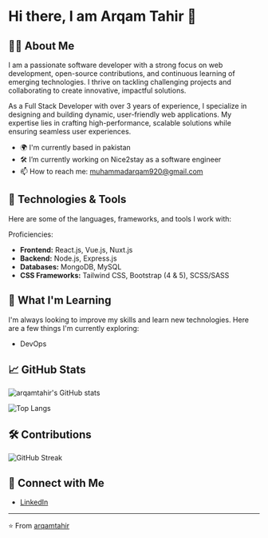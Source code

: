 # Hi there, I am Arqam Tahir 👋

## 🧑‍💻 About Me

I am a passionate software developer with a strong focus on web development, open-source contributions, and continuous learning of emerging technologies. I thrive on tackling challenging projects and collaborating to create innovative, impactful solutions.

As a Full Stack Developer with over 3 years of experience, I specialize in designing and building dynamic, user-friendly web applications. My expertise lies in crafting high-performance, scalable solutions while ensuring seamless user experiences.

- 🌍 I'm currently based in pakistan
- 🛠️ I’m currently working on Nice2stay as a software engineer
- 📫 How to reach me: muhammadarqam920@gmail.com

## 🔧 Technologies & Tools

Here are some of the languages, frameworks, and tools I work with:

Proficiencies:
- **Frontend:** React.js, Vue.js, Nuxt.js
- **Backend:** Node.js, Express.js
- **Databases:** MongoDB, MySQL
- **CSS Frameworks:** Tailwind CSS, Bootstrap (4 & 5), SCSS/SASS

## 🌱 What I'm Learning

I'm always looking to improve my skills and learn new technologies. Here are a few things I'm currently exploring:

- DevOps

## 📈 GitHub Stats

![arqamtahir's GitHub stats](https://github-readme-stats.vercel.app/api?username=arqamtahir&show_icons=true&theme=merko)

![Top Langs](https://github-readme-stats.vercel.app/api/top-langs/?username=arqamtahir&layout=compact&theme=merko)

## 🛠️ Contributions

![GitHub Streak](https://github-readme-streak-stats.herokuapp.com/?user=arqamtahir&theme=merko)


## 🔗 Connect with Me

- [LinkedIn](https://www.linkedin.com/in/arqamtahir)

---
⭐️ From [arqamtahir](https://github.com/arqamtahir)

